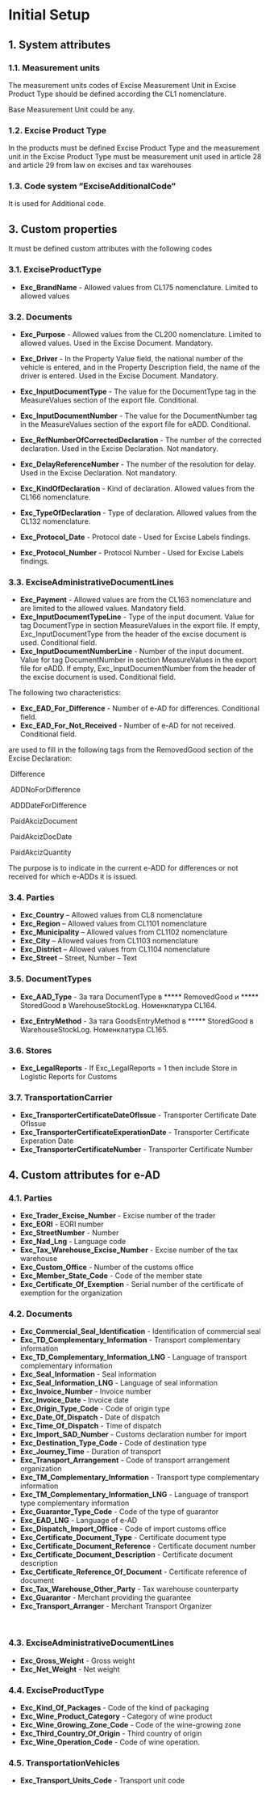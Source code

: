 # Initial Setup

## 1. System attributes

### 1.1. Measurement units

The measurement units codes of Excise Measurement Unit in Excise Product Type should be defined according the CL1 nomenclature.

Base Measurement Unit could be any. 

### 1.2. Excise Product Type

In the products must be defined Excise Product Type and the measurement unit in the Excise Product Type must be measurement unit used in article 28 and article 29 from law on excises and tax warehouses

### 1.3. Code system ”ExciseAdditionalCode”

It is used for Additional code.

## 3. Custom properties

It must be defined custom attributes with the following codes 

### 3.1. ExciseProductType

- **Exc_BrandName** - Allowed values from CL175 nomenclature. Limited to allowed values

### 3.2. Documents

- **Exc_Purpose** - Allowed values from the CL200 nomenclature. Limited to allowed values. Used in the Excise Document. Mandatory.

- **Exc_Driver** - In the Property Value field, the national number of the vehicle is entered, and in the Property Description field, the name of the driver is entered. Used in the Excise Document. Mandatory.

- **Exc_InputDocumentType** - The value for the DocumentType tag in the MeasureValues section of the export file. Conditional.

- **Exc_InputDocumentNumber** - The value for the DocumentNumber tag in the MeasureValues section of the export file for eADD. Conditional.

- **Exc_RefNumberOfCorrectedDeclaration** - The number of the corrected declaration. Used in the Excise Declaration. Not mandatory.

- **Exc_DelayReferenceNumber** - The number of the resolution for delay. Used in the Excise Declaration. Not mandatory. 

- **Exc_KindOfDeclaration** - Kind of declaration. Allowed values from the CL166 nomenclature.

- **Exc_TypeOfDeclaration** - Type of declaration. Allowed values from the CL132 nomenclature.

- **Exc_Protocol_Date** - Protocol date - Used for Excise Labels findings.

- **Exc_Protocol_Number** - Protocol Number - Used for Excise Labels findings.

  
  
  
  
  

### 3.3. ExciseAdministrativeDocumentLines

- **Exc_Payment** - Allowed values are from the CL163 nomenclature and are limited to the allowed values. Mandatory field.
- **Exc_InputDocumentTypeLine** - Type of the input document. Value for tag DocumentType in section MeasureValues in the export file. If empty, Exc_InputDocumentType from the header of the excise document is used. Conditional field.
- **Exc_InputDocumentNumberLine** - Number of the input document. Value for tag DocumentNumber in section MeasureValues in the export file for eADD. If empty, Exc_InputDocumentNumber from the header of the excise document is used. Conditional field.

The following two characteristics:

- **Exc_EAD_For_Difference** - Number of e-AD for differences. Conditional field.
- **Exc_EAD_For_Not_Received** - Number of e-AD for not received. Conditional field.

are used to fill in the following tags from the RemovedGood section of the Excise Declaration:

​		Difference

​		ADDNoForDifference

​		ADDDateForDifference

​		PaidAkcizDocument

​		PaidAkcizDocDate

​		PaidAkcizQuantity

The purpose is to indicate in the current e-ADD for differences or not received for which e-ADDs it is issued.

### 3.4. Parties

- **Exc_Country** – Allowed values from CL8 nomenclature
- **Exc_Region** – Allowed values from CL1101 nomenclature
- **Exc_Municipality** – Allowed values from CL1102 nomenclature
- **Exc_City** – Allowed values from CL1103 nomenclature
- **Exc_District** – Allowed values from CL1104 nomenclature
- **Exc_Street** – Street, Number – Text

### 3.5. DocumentTypes

- **Exc_AAD_Type** - За тага DocumentType в ***** RemovedGood и ***** StoredGood в WarehouseStockLog. Номенклатура CL164.

- **Exc_EntryMethod** - За тага GoodsEntryMethod в ***** StoredGood в WarehouseStockLog. Номенклатура CL165.

### 3.6. Stores

- **Exc_LegalReports** - If Exc_LegalReports = 1 then include Store in Logistic Reports for Customs

### 3.7. TransportationCarrier

- **Exc_TransporterCertificateDateOfIssue** - Transporter Certificate Date OfIssue
- **Exc_TransporterCertificateExperationDate** - Transporter Certificate Experation Date
- **Exc_TransporterCertificateNumber** - Transporter Certificate Number





## 4. Custom attributes for e-AD

### 4.1.   Parties

- **Exc_Trader_Excise_Number** - Excise number of the trader
- **Exc_EORI** - EORI number
- **Exc_StreetNumber** - Number
- **Exc_Nad_Lng** - Language code
- **Exc_Tax_Warehouse_Excise_Number** - Excise number of the tax warehouse
- **Exc_Custom_Office** - Number of the customs office
- **Exc_Member_State_Code** - Code of the member state
- **Exc_Certificate_Of_Exemption** - Serial number of the certificate of exemption for the organization     

### 4.2.    Documents

- **Exc_Commercial_Seal_Identification** - Identification of commercial seal
- **Exc_TD_Complementary_Information** - Transport complementary information
- **Exc_TD_Complementary_Information_LNG** - Language of transport complementary information
- **Exc_Seal_Information** - Seal information
- **Exc_Seal_Information_LNG** - Language of seal information
- **Exc_Invoice_Number** - Invoice number
- **Exc_Invoice_Date** - Invoice date
- **Exc_Origin_Type_Code** - Code of origin type
- **Exc_Date_Of_Dispatch** - Date of dispatch
- **Exc_Time_Of_Dispatch** - Time of dispatch
- **Exc_Import_SAD_Number** - Customs declaration number for import
- **Exc_Destination_Type_Code** - Code of destination type
- **Exc_Journey_Time** - Duration of transport
- **Exc_Transport_Arrangement** - Code of transport arrangement organization
- **Exc_TM_Complementary_Information** - Transport type complementary information
- **Exc_TM_Complementary_Information_LNG** - Language of transport type complementary information
- **Exc_Guarantor_Type_Code** - Code of the type of guarantor
- **Exc_EAD_LNG** - Language of e-AD
- **Exc_Dispatch_Import_Office** - Code of import customs office
- **Exc_Certificate_Document_Type** - Certificate document type
- **Exc_Certificate_Document_Reference** - Certificate document number
- **Exc_Certificate_Document_Description** - Certificate document description
- **Exc_Certificate_Reference_Of_Document** - Certificate reference of document
- **Exc_Tax_Warehouse_Other_Party** - Tax warehouse counterparty
- **Exc_Guarantor** - Merchant providing the guarantee
- **Exc_Transport_Arranger** - Merchant Transport Organizer

​     




### 4.3.    ExciseAdministrativeDocumentLines

- **Exc_Gross_Weight** - Gross weight
- **Exc_Net_Weight** - Net weight

### 4.4.    ExciseProductType

- **Exc_Kind_Of_Packages** - Code of the kind of packaging
- **Exc_Wine_Product_Category** - Category of wine product
- **Exc_Wine_Growing_Zone_Code** - Code of the wine-growing zone
- **Exc_Third_Country_Of_Origin** - Third country of origin
- **Exc_Wine_Operation_Code** - Code of wine operation.

 

### 4.5. TransportationVehicles

- **Exc_Transport_Units_Code** - Transport unit code

  



 

